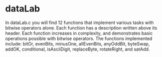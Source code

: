 # dataLab

In dataLab.c you will find 12 functions that implement various tasks with bitwise operators alone. Each function has a description written above its header. Each function increases in complexity, and demonstrates basic operations possible with bitwise operators. The functions implemented include: bitOr, evenBits, minusOne, allEvenBits, anyOddBit, byteSwap, addOK, conditional, isAsciiDigit, replaceByte, rotateRight, and satAdd.

